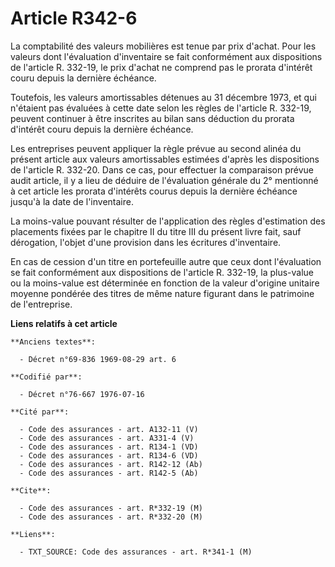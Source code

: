 # Article R342-6

La comptabilité des valeurs mobilières est tenue par prix d'achat.    Pour les valeurs dont l'évaluation d'inventaire se fait
conformément aux dispositions de l'article R. 332-19, le prix d'achat ne comprend pas le prorata d'intérêt couru depuis la
dernière échéance.

Toutefois, les valeurs amortissables détenues au 31 décembre 1973, et qui n'étaient pas évaluées à cette date selon les
règles de l'article R. 332-19, peuvent continuer à être inscrites au bilan sans déduction du prorata d'intérêt couru depuis
la dernière échéance.

Les entreprises peuvent appliquer la règle prévue au second alinéa du présent article aux valeurs amortissables estimées
d'après les dispositions de l'article R. 332-20. Dans ce cas, pour effectuer la comparaison prévue audit article, il y a lieu
de déduire de l'évaluation générale du 2° mentionné à cet article les prorata d'intérêts courus depuis la dernière échéance
jusqu'à la date de l'inventaire.

La moins-value pouvant résulter de l'application des règles d'estimation des placements fixées par le chapitre II du titre
III du présent livre fait, sauf dérogation, l'objet d'une provision dans les écritures d'inventaire.

En cas de cession d'un titre en portefeuille autre que ceux dont l'évaluation se fait conformément aux dispositions de
l'article R. 332-19, la plus-value ou la moins-value est déterminée en fonction de la valeur d'origine unitaire moyenne
pondérée des titres de même nature figurant dans le patrimoine de l'entreprise.

**Liens relatifs à cet article**

	**Anciens textes**:

	  - Décret n°69-836 1969-08-29 art. 6

	**Codifié par**:

	  - Décret n°76-667 1976-07-16

	**Cité par**:

	  - Code des assurances - art. A132-11 (V)
	  - Code des assurances - art. A331-4 (V)
	  - Code des assurances - art. R134-1 (VD)
	  - Code des assurances - art. R134-6 (VD)
	  - Code des assurances - art. R142-12 (Ab)
	  - Code des assurances - art. R142-5 (Ab)

	**Cite**:

	  - Code des assurances - art. R*332-19 (M)
	  - Code des assurances - art. R*332-20 (M)

	**Liens**:

	  - TXT_SOURCE: Code des assurances - art. R*341-1 (M)
